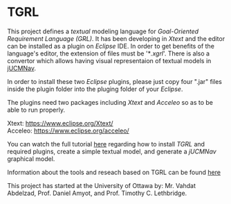 # TGRL

This project defines a *textual* modeling language for *Goal-Oriented Requirement Language (GRL)*. It has been developing in *Xtext* and the editor can be installed as a plugin on *Eclipse* IDE. In order to get benefits of the language's editor, the extension of files must be '\**.xgrl*'. There is also a convertor which allows having visual representaion of textual models in [jUCMNav](http://jucmnav.softwareengineering.ca/ucm/bin/view/ProjetSEG/WebHome). 

In order to install these two *Eclipse* plugins, please just copy four ".jar" files inside the plugin folder into the pluging folder of your *Eclipse*.

The plugins need two packages including *Xtext* and *Acceleo* so as to be able to run properly.

Xtext:  https://www.eclipse.org/Xtext/   
Acceleo: https://www.eclipse.org/acceleo/

You can watch the full tutorial [here](https://youtu.be/VSAMiAW1Rks) regarding how to install *TGRL* and required plugins, create a simple textual model, and generate a *jUCMNav* graphical model.

Information about the tools and reseach based on TGRL can be found [here](https://github.com/vahdat-ab/TGRL/wiki/Tools-and-Research-based-on-TGRL)

This project has started at the University of Ottawa by:
Mr. Vahdat Abdelzad, Prof. Daniel Amyot, and Prof. Timothy C. Lethbridge.

